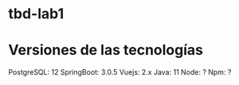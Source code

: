 # tbd-lab1

# Versiones de las tecnologías
PostgreSQL: 12
SpringBoot: 3.0.5
Vuejs: 2.x
Java: 11
Node: ?
Npm: ?
